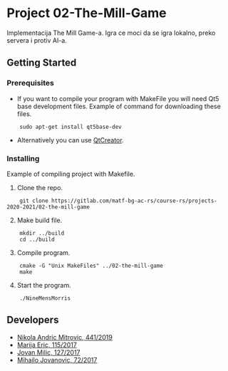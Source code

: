 # Project 02-The-Mill-Game

Implementacija The Mill Game-a. Igra ce moci da se igra lokalno, preko servera i protiv AI-a.

## Getting Started

### Prerequisites

- If you want to compile your program with MakeFile you will need Qt5 base development files.
Example of command for downloading these files.
```
    sudo apt-get install qt5base-dev
```

- Alternatively you can use [QtCreator](https://www.qt.io/download).

### Installing
Example of compiling project with Makefile.

1. Clone the repo.
```
    git clone https://gitlab.com/matf-bg-ac-rs/course-rs/projects-2020-2021/02-the-mill-game
```
2. Make build file.
```
    mkdir ../build
    cd ../build
```
3. Compile program.
```
    cmake -G "Unix MakeFiles" ../02-the-mill-game
    make
``` 
4. Start the program.
```
    ./NineMensMorris
```

## Developers

- [Nikola Andric Mitrovic, 441/2019](https://gitlab.com/andricmitrovic)
- [Marija Eric, 115/2017](https://gitlab.com/MarijaEric)
- [Jovan Milic, 127/2017](https://gitlab.com/jovan998)
- [Mihailo Jovanovic, 72/2017](https://gitlab.com/oliahim98)
